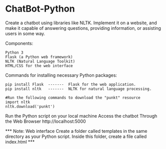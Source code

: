 # ChatBot-Python
Create a chatbot using libraries like NLTK. Implement it on a website, and make it capable of answering questions, providing information, or assisting users in some way.

Components:

    Python 3
    Flask (a Python web framework)
    NLTK (Natural Language Toolkit)
    HTML/CSS for the web interface

Commands for installing necessary Python packages:

    pip install Flask  -------  Flask for the web application.
    pip install nltk   -------  NLTK for natural language processing.

    #Run the following commands to download the "punkt" resource
    import nltk
    nltk.download('punkt')

Run the Python script on your local machine
    Access the chatbot Through the Web Browser
        http://localhost:5000

*** Note:
    Web interface
    Create a folder called templates in the same directory as your Python script. Inside this folder, create a file called index.html ***

    
